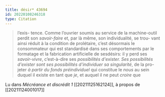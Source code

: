 ```yaml
---
title: désir* 43694
id: 20220108246318
type: Citation
---
```


> l’exis- tence. Comme l’ouvrier soumis au service de la machine-outil perdit son *savoir-faire* et, par là même, son individualité, se trou- vant ainsi réduit à la condition de prolétaire, c’est désormais le consommateur qui est standardisé dans ses comportements par le formatage et la fabrication artificielle de sesdésirs: il y perd ses *savoir-vivre*, c’est-à-dire ses *possibilités d'exister. Ses possibilités d'exister sont ses possibilités d'individuer sa singularité*, de la pro- jeter *à partir du fonds préindividuel* qui constitue le *nous* au sein duquel il existe en tant que *je*, et auquel il ne peut *croire* que

Lu dans *Mécréance et discrédit 1* [[20211125162124]], à propos de [[20211124001017]]